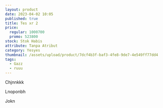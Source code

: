 ```yaml
---
layout: product
date: 2023-04-02 10:05
published: true
title: Tes xr 2
price:
  regular: 1000700
  promo: 523800
stock: Stok Habis
attribute: Tanpa Atribut
category: Yesyes
thumbnail: /assets/upload/product/7dcf4b3f-baf3-4fe8-9de7-4e549ff77dd4.jpeg
tags:
  - Gazz
  - ruuu
---
```

Chjnnkkk

Lnoponbh

Jokn